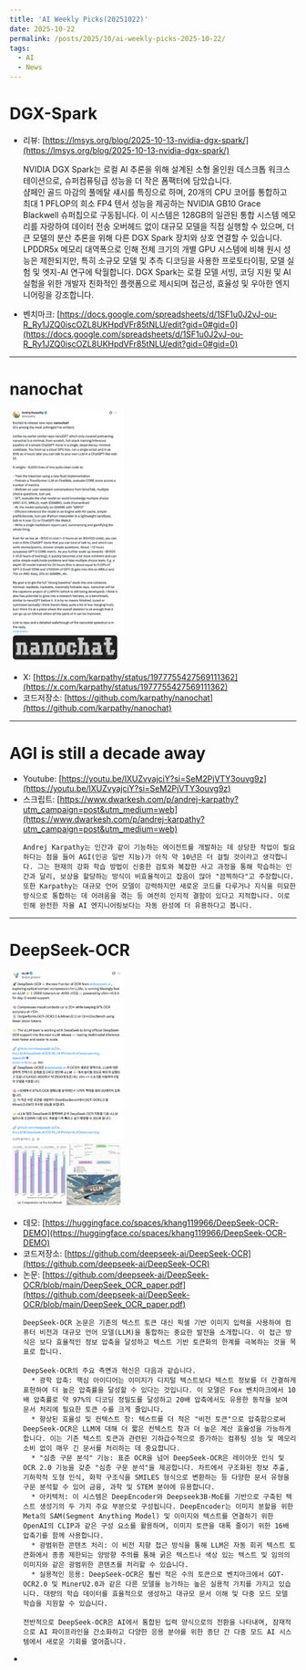 ```yaml
---
title: 'AI Weekly Picks(20251022)'
date: 2025-10-22
permalink: /posts/2025/10/ai-weekly-picks-2025-10-22/
tags:
  - AI
  - News
---
```


# DGX-Spark

- 리뷰: [https://lmsys.org/blog/2025-10-13-nvidia-dgx-spark/](https://lmsys.org/blog/2025-10-13-nvidia-dgx-spark/)
    
    >>>
    NVIDIA DGX Spark는 로컬 AI 추론을 위해 설계된 소형 올인원 데스크톱 워크스테이션으로, 슈퍼컴퓨팅급 성능을 더 작은 폼팩터에 담았습니다.   
    샴페인 골드 마감의 풀메탈 섀시를 특징으로 하며, 20개의 CPU 코어를 통합하고 최대 1 PFLOP의 희소 FP4 텐서 성능을 제공하는 NVIDIA GB10 Grace Blackwell 슈퍼칩으로 구동됩니다. 이 시스템은 128GB의 일관된 통합 시스템 메모리를 자랑하여 데이터 전송 오버헤드 없이 대규모 모델을 직접 실행할 수 있으며, 더 큰 모델의 분산 추론을 위해 다른 DGX Spark 장치와 상호 연결할 수 있습니다. LPDDR5x 메모리 대역폭으로 인해 전체 크기의 개별 GPU 시스템에 비해 원시 성능은 제한되지만, 특히 소규모 모델 및 추측 디코딩을 사용한 프로토타이핑, 모델 실험 및 엣지-AI 연구에 탁월합니다. DGX Spark는 로컬 모델 서빙, 코딩 지원 및 AI 실험을 위한 개발자 친화적인 플랫폼으로 제시되며 접근성, 효율성 및 우아한 엔지니어링을 강조합니다.
    
    
- 벤치마크: [https://docs.google.com/spreadsheets/d/1SF1u0J2vJ-ou-R_Ry1JZQ0iscOZL8UKHpdVFr85tNLU/edit?gid=0#gid=0](https://docs.google.com/spreadsheets/d/1SF1u0J2vJ-ou-R_Ry1JZQ0iscOZL8UKHpdVFr85tNLU/edit?gid=0#gid=0)

---

# nanochat

<img src="/images/post/weekly-picks/251022-1.png" alt="nanochat" width="200"/>

- X: [https://x.com/karpathy/status/1977755427569111362](https://x.com/karpathy/status/1977755427569111362)
- 코드저장소: [https://github.com/karpathy/nanochat](https://github.com/karpathy/nanochat)

---

# AGI is still a decade away

- Youtube: [https://youtu.be/lXUZvyajciY?si=SeM2PjVTY3ouvg9z](https://youtu.be/lXUZvyajciY?si=SeM2PjVTY3ouvg9z)
- 스크립트: [https://www.dwarkesh.com/p/andrej-karpathy?utm_campaign=post&utm_medium=web](https://www.dwarkesh.com/p/andrej-karpathy?utm_campaign=post&utm_medium=web)
    ```
    Andrej Karpathy는 인간과 같이 기능하는 에이전트를 개발하는 데 상당한 작업이 필요하다는 점을 들어 AGI(인공 일반 지능)가 아직 약 10년은 더 걸릴 것이라고 생각합니다. 그는 현재의 강화 학습 방법이 신중한 검토와 복잡한 사고 과정을 통해 학습하는 인간과 달리, 보상을 할당하는 방식이 비효율적이고 잡음이 많아 "끔찍하다"고 주장합니다. 또한 Karpathy는 대규모 언어 모델이 강력하지만 새로운 코드를 다루거나 지식을 미묘한 방식으로 통합하는 데 어려움을 겪는 등 여전히 인지적 결함이 있다고 지적합니다. 이로 인해 완전한 자율 AI 엔지니어링보다는 자동 완성에 더 유용하다고 봅니다.
    ```
    

---

# DeepSeek-OCR

<img src="/images/post/weekly-picks/251022-2.png" alt="deepseek-ocr" width="200"/>

- 데모: [https://huggingface.co/spaces/khang119966/DeepSeek-OCR-DEMO](https://huggingface.co/spaces/khang119966/DeepSeek-OCR-DEMO)
- 코드저장소: [https://github.com/deepseek-ai/DeepSeek-OCR](https://github.com/deepseek-ai/DeepSeek-OCR)
- 논문: [https://github.com/deepseek-ai/DeepSeek-OCR/blob/main/DeepSeek_OCR_paper.pdf](https://github.com/deepseek-ai/DeepSeek-OCR/blob/main/DeepSeek_OCR_paper.pdf)
    ```
    DeepSeek-OCR 논문은 기존의 텍스트 토큰 대신 픽셀 기반 이미지 입력을 사용하여 컴퓨터 비전과 대규모 언어 모델(LLM)을 통합하는 중요한 발전을 소개합니다. 이 접근 방식은 보다 효율적인 정보 압축을 달성하고 텍스트 기반 토큰화의 한계를 극복하는 것을 목표로 합니다.  

    DeepSeek-OCR의 주요 측면과 혁신은 다음과 같습니다.  
      * 광학 압축: 핵심 아이디어는 이미지가 디지털 텍스트보다 텍스트 정보를 더 간결하게 표현하여 더 높은 압축률을 달성할 수 있다는 것입니다. 이 모델은 Fox 벤치마크에서 10배 압축률로 약 97%의 디코딩 정밀도를 달성하고 20배 압축에서도 유용한 동작을 보여 문서 처리에 필요한 토큰 수를 크게 줄입니다.  
      * 향상된 효율성 및 컨텍스트 창: 텍스트를 더 적은 "비전 토큰"으로 압축함으로써 DeepSeek-OCR은 LLM에 대해 더 짧은 컨텍스트 창과 더 높은 계산 효율성을 가능하게 합니다. 이는 기존 텍스트 토큰과 관련된 기하급수적으로 증가하는 컴퓨팅 성능 및 메모리 소비 없이 매우 긴 문서를 처리하는 데 중요합니다.  
      * "심층 구문 분석" 기능: 표준 OCR을 넘어 DeepSeek-OCR은 레이아웃 인식 및 OCR 2.0 기능을 갖춘 "심층 구문 분석"을 제공합니다. 차트에서 구조화된 정보 추출, 기하학적 도형 인식, 화학 구조식을 SMILES 형식으로 변환하는 등 다양한 문서 유형을 구문 분석할 수 있어 금융, 과학 및 STEM 분야에 유용합니다.  
      * 아키텍처: 이 시스템은 DeepEncoder와 Deepseek3B-MoE를 기반으로 구축된 텍스트 생성기의 두 가지 주요 부분으로 구성됩니다. DeepEncoder는 이미지 분할을 위한 Meta의 SAM(Segment Anything Model) 및 이미지와 텍스트를 연결하기 위한 OpenAI의 CLIP과 같은 구성 요소를 활용하며, 이미지 토큰을 대폭 줄이기 위한 16배 압축기를 함께 사용합니다.  
      * 광범위한 콘텐츠 처리: 이 비전 지향 접근 방식을 통해 LLM은 자동 회귀 텍스트 토큰화에서 종종 제한되는 양방향 주의를 통해 굵은 텍스트나 색상 있는 텍스트 및 임의의 이미지와 같은 광범위한 콘텐츠를 처리할 수 있습니다.  
      * 실용적인 응용: DeepSeek-OCR은 훨씬 적은 수의 토큰으로 벤치마크에서 GOT-OCR2.0 및 MinerU2.0과 같은 다른 모델을 능가하는 높은 실용적 가치를 가지고 있습니다. 대량의 학습 데이터를 효율적으로 생성하고 대규모 문서 이해 및 다중 모드 모델 학습을 지원할 수 있습니다.  
    
    전반적으로 DeepSeek-OCR은 AI에서 통합된 입력 양식으로의 전환을 나타내며, 잠재적으로 AI 파이프라인을 간소화하고 다양한 응용 분야를 위한 종단 간 다중 모드 AI 시스템에서 새로운 기회를 열어줍니다.  
    ```
-


